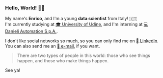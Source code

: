 ### Hello, World! 👋🏼

My name's **Enrico**, and I'm a young **data scientist** from Italy! 🇮🇹  
I'm currently studying at [🎓 University of Udine](https://www.uniud.it/en/uniud-international?set_language=en), and I'm interning at [💻 Danieli Automation S.p.A.](https://www.dca.it).

I don't like social networks so much, so you can only find me on [👔 LinkedIn](https://www.linkedin.com/in/enricostefanel/).  
You can also send me an [📧 e-mail](mailto:me@enst.it?subject=[GitHub]%20Greetings), if you want.

> There are two types of people in this world: those who see things happen, and those who make things happen.

See ya!

<!--
**enstit/enstit** is a ✨ _special_ ✨ repository because its `README.md` (this file) appears on your GitHub profile.

Here are some ideas to get you started:

- 🔭 I’m currently working on ...
- 🌱 I’m currently learning ...
- 👯 I’m looking to collaborate on ...
- 🤔 I’m looking for help with ...
- 💬 Ask me about ...
- 📫 How to reach me: ...
- 😄 Pronouns: ...
- ⚡ Fun fact: ...
-->
